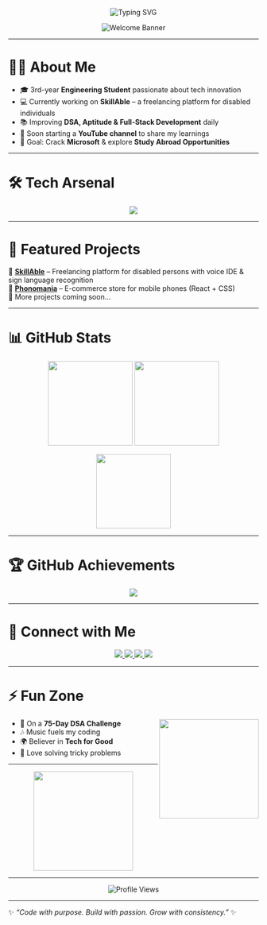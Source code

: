<!-- Animated Header -->
<p align="center">
  <img src="https://readme-typing-svg.herokuapp.com?font=Fira+Code&pause=1000&color=00F720&center=true&vCenter=true&width=600&lines=Hi%2C+I'm+Gagan+Saini+👋;Full-Stack+Web+Developer+💻;DSA+Enthusiast+⚡;Aspiring+Software+Engineer+🚀;Open+Source+Contributor+🌍" alt="Typing SVG" />
</p>

<!-- Banner -->
<p align="center">
  <img src="https://raw.githubusercontent.com/halfrost/halfrost/master/icons/header_.png" alt="Welcome Banner"/>
</p>

---

# 👨‍💻 About Me  

- 🎓 3rd-year **Engineering Student** passionate about tech innovation  
- 💻 Currently working on **SkillAble** – a freelancing platform for disabled individuals  
- 📚 Improving **DSA, Aptitude & Full-Stack Development** daily  
- 🎥 Soon starting a **YouTube channel** to share my learnings  
- 🎯 Goal: Crack **Microsoft** & explore **Study Abroad Opportunities**  

---

# 🛠️ Tech Arsenal  

<p align="center">
  <img src="https://skillicons.dev/icons?i=html,css,js,react,tailwind,nodejs,express,mongodb,java,cpp,c,git,github,vscode" />
</p>

---

# 🚀 Featured Projects  

🔹 **[SkillAble](#)** – Freelancing platform for disabled persons with voice IDE & sign language recognition  
🔹 **[Phonomania](#)** – E-commerce store for mobile phones (React + CSS)  
🔹 More projects coming soon...  

---

# 📊 GitHub Stats  

<p align="center">
  <img src="https://github-readme-stats.vercel.app/api?username=gagan-saini&show_icons=true&theme=tokyonight&hide_border=true" height="170"/>
  <img src="https://github-readme-streak-stats.herokuapp.com/?user=gagan-saini&theme=tokyonight&hide_border=true" height="170"/>
</p>

<p align="center">
  <img src="https://github-readme-stats.vercel.app/api/top-langs/?username=gagan-saini&layout=compact&theme=tokyonight&hide_border=true" height="150"/>
</p>

---

# 🏆 GitHub Achievements  

<p align="center">
  <img src="https://github-profile-trophy.vercel.app/?username=gagan-saini&theme=onedark&no-frame=true&row=1&column=6" />
</p>

---

# 🤝 Connect with Me  

<p align="center">
  <a href="https://linkedin.com/in/your-link" target="_blank">
    <img src="https://img.shields.io/badge/LinkedIn-0077B5?style=for-the-badge&logo=linkedin&logoColor=white"/>
  </a>
  <a href="https://twitter.com/your-handle" target="_blank">
    <img src="https://img.shields.io/badge/Twitter-1DA1F2?style=for-the-badge&logo=twitter&logoColor=white"/>
  </a>
  <a href="mailto:gagansaini@example.com">
    <img src="https://img.shields.io/badge/Gmail-D14836?style=for-the-badge&logo=gmail&logoColor=white"/>
  </a>
  <a href="https://github.com/gagan-saini" target="_blank">
    <img src="https://img.shields.io/badge/GitHub-333?style=for-the-badge&logo=github&logoColor=white"/>
  </a>
</p>

---

# ⚡ Fun Zone  

<img align="right" height="200" src="https://media.giphy.com/media/qgQUggAC3Pfv687qPC/giphy.gif"/>

- 🚀 On a **75-Day DSA Challenge**  
- 🎶 Music fuels my coding  
- 🌍 Believer in **Tech for Good**  
- 🧩 Love solving tricky problems  

---

<p align="center">
  <img src="https://media.giphy.com/media/L1R1tvI9svkIWwpVYr/giphy.gif" height="200"/>
</p>

---

<p align="center">
  <img src="https://komarev.com/ghpvc/?username=gagan-saini&style=for-the-badge&color=brightgreen" alt="Profile Views"/>
</p>

---

✨ *“Code with purpose. Build with passion. Grow with consistency.”* ✨  
